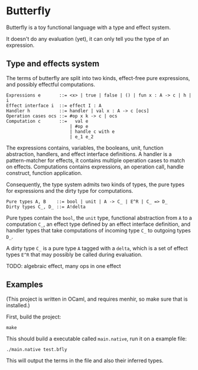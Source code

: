 # Butterfly

Butterfly is a toy functional language with a type and effect system.

It doesn't do any evaluation (yet), it can only tell you the type of an expression.

## Type and effects system

The terms of butterfly are split into two kinds, effect-free pure expressions, and possibly effectful computations.

```
Expressions e       ::= <x> | true | false | () | fun x : A -> c | h | i
Effect interface i  ::= effect I : A
Handler h           ::= handler | val x : A -> c [ocs]
Operation cases ocs ::= #op x k -> c | ocs
Computation c       ::=   val e
                        | #op e
                        | handle c with e
                        | e_1 e_2
```

The expressions contains, variables, the booleans, unit, function abstraction, handlers, and effect interface definitions.
A handler is a pattern-matcher for effects, it contains multiple operation cases to match on effects.
Computations contains expressions, an operation call, handle construct, function application.

Consequently, the type system admits two kinds of types, the pure types for expressions and the dirty type for computations.

```
Pure types A, B    ::= bool | unit | A -> C_ | E^R | C_ => D_
Dirty types C_, D_ ::= A!delta
```

Pure types contain the `bool`, the `unit` type, functional abstraction from `A` to a computation `C_`, an effect type defined by an effect interface definition,
and handler types that take computations of incoming type `C_` to outgoing types `D_`.

A dirty type `C_` is a pure type `A` tagged with a `delta`, which is a set of effect types `E^R` that may possibly be called during evaluation.

TODO: algebraic effect, many ops in one effect

## Examples

(This project is written in OCaml, and requires menhir, so make sure that is installed.)

First, build the project:

```
make
```

This should build a executable called `main.native`, run it on a example file:

```
./main.native test.bfly
```

This will output the terms in the file and also their inferred types.
